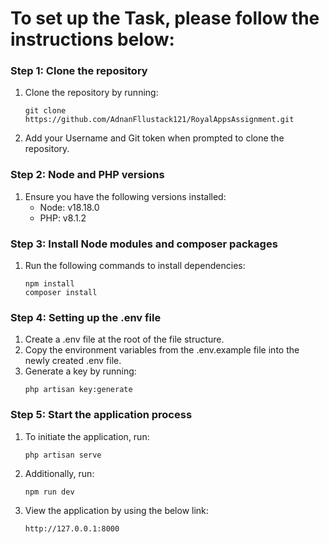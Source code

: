 # To set up the Task, please follow the instructions below:

### Step 1: Clone the repository
1. Clone the repository by running:
   ```
   git clone https://github.com/AdnanFllustack121/RoyalAppsAssignment.git
   ```
2. Add your Username and Git token when prompted to clone the repository.

### Step 2: Node and PHP versions
1. Ensure you have the following versions installed:
   - Node: v18.18.0
   - PHP: v8.1.2

### Step 3: Install Node modules and composer packages
1. Run the following commands to install dependencies:
   ```
   npm install
   composer install
   ```

### Step 4: Setting up the .env file
1. Create a .env file at the root of the file structure.
2. Copy the environment variables from the .env.example file into the newly created .env file.
3. Generate a key by running:
   ```
   php artisan key:generate
   ```

### Step 5: Start the application process
1. To initiate the application, run:
   ```
   php artisan serve
   ```
2. Additionally, run:
   ```
   npm run dev
   ```
3. View the application by using the below link:
   ```
   http://127.0.0.1:8000
   ```